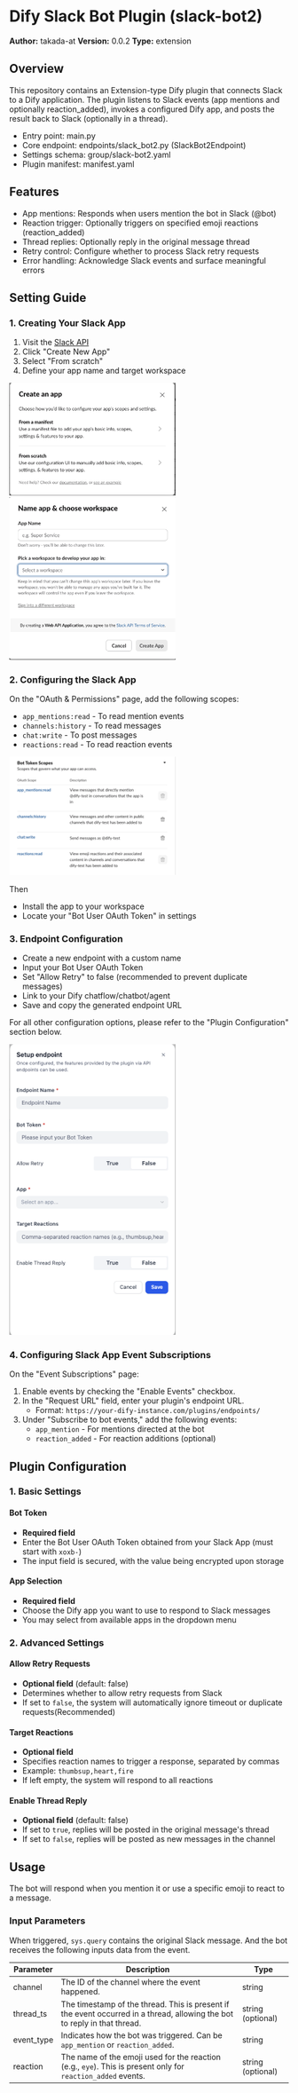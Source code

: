 # Dify Slack Bot Plugin (slack-bot2)

**Author:** takada-at
**Version:** 0.0.2
**Type:** extension

## Overview
This repository contains an Extension-type Dify plugin that connects Slack to a Dify application. The plugin listens to Slack events (app mentions and optionally reaction_added), invokes a configured Dify app, and posts the result back to Slack (optionally in a thread).

- Entry point: main.py
- Core endpoint: endpoints/slack_bot2.py (SlackBot2Endpoint)
- Settings schema: group/slack-bot2.yaml
- Plugin manifest: manifest.yaml

## Features
- App mentions: Responds when users mention the bot in Slack (@bot)
- Reaction trigger: Optionally triggers on specified emoji reactions (reaction_added)
- Thread replies: Optionally reply in the original message thread
- Retry control: Configure whether to process Slack retry requests
- Error handling: Acknowledge Slack events and surface meaningful errors

## Setting Guide
### 1. Creating Your Slack App

1. Visit the [Slack API](https://api.slack.com/apps)
2. Click "Create New App"
3. Select "From scratch"
4. Define your app name and target workspace

<img src="./_assets/step1.png" width="300" />
<img src="./_assets/step2.png" width="300" />

### 2. Configuring the Slack App

On the "OAuth & Permissions" page, add the following scopes:

- `app_mentions:read` - To read mention events
- `channels:history` - To read messages
- `chat:write` - To post messages
- `reactions:read` - To read reaction events

<img src="./_assets/step3.png" width="300" />

Then

- Install the app to your workspace
- Locate your "Bot User OAuth Token" in settings

### 3. Endpoint Configuration

- Create a new endpoint with a custom name
- Input your Bot User OAuth Token
- Set "Allow Retry" to false (recommended to prevent duplicate messages)
- Link to your Dify chatflow/chatbot/agent
- Save and copy the generated endpoint URL

For all other configuration options, please refer to the "Plugin Configuration" section below.

<img src="./_assets/step4.png" width="300" />

### 4. Configuring Slack App Event Subscriptions
On the "Event Subscriptions" page:

1. Enable events by checking the "Enable Events" checkbox.
2. In the "Request URL" field, enter your plugin's endpoint URL.
   - Format: `https://your-dify-instance.com/plugins/endpoints/`
3. Under "Subscribe to bot events," add the following events:
   - `app_mention` - For mentions directed at the bot
   - `reaction_added` - For reaction additions (optional)

## Plugin Configuration

### 1. Basic Settings

#### Bot Token
- **Required field**
- Enter the Bot User OAuth Token obtained from your Slack App (must start with `xoxb-`)
- The input field is secured, with the value being encrypted upon storage

#### App Selection
- **Required field**
- Choose the Dify app you want to use to respond to Slack messages
- You may select from available apps in the dropdown menu

### 2. Advanced Settings

#### Allow Retry Requests
- **Optional field** (default: false)
- Determines whether to allow retry requests from Slack
- If set to `false`, the system will automatically ignore timeout or duplicate requests(Recommended)

#### Target Reactions
- **Optional field**
- Specifies reaction names to trigger a response, separated by commas
- Example: `thumbsup,heart,fire`
- If left empty, the system will respond to all reactions

#### Enable Thread Reply
- **Optional field** (default: false)
- If set to `true`, replies will be posted in the original message's thread
- If set to `false`, replies will be posted as new messages in the channel

## Usage
The bot will respond when you mention it or use a specific emoji to react to a message.

### Input Parameters
When triggered, `sys.query` contains the original Slack message. And the bot receives the following inputs data from the event.

| Parameter | Description | Type |
|-----------|-------------|------|
| channel | The ID of the channel where the event happened. | string |
| thread_ts | The timestamp of the thread. This is present if the event occurred in a thread, allowing the bot to reply in that thread. | string (optional) |
| event_type | Indicates how the bot was triggered. Can be `app_mention` or `reaction_added`. | string |
| reaction | The name of the emoji used for the reaction (e.g., `eye`). This is present only for `reaction_added` events. | string (optional) |
